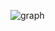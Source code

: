 
![graph](https://user-images.githubusercontent.com/31252643/34278620-020d5d9e-e67a-11e7-9bee-bf50169eea37.PNG)
